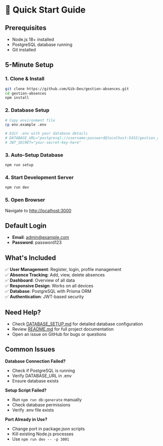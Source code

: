 # 🚀 Quick Start Guide

## Prerequisites

- Node.js 18+ installed
- PostgreSQL database running
- Git installed

## 5-Minute Setup

### 1. Clone & Install
```bash
git clone https://github.com/Gib-Dev/gestion-absences.git
cd gestion-absences
npm install
```

### 2. Database Setup
```bash
# Copy environment file
cp env.example .env

# Edit .env with your database details
# DATABASE_URL="postgresql://username:password@localhost:5432/gestion_absences"
# JWT_SECRET="your-secret-key-here"
```

### 3. Auto-Setup Database
```bash
npm run setup
```

### 4. Start Development Server
```bash
npm run dev
```

### 5. Open Browser
Navigate to [http://localhost:3000](http://localhost:3000)

## Default Login
- **Email**: admin@example.com
- **Password**: password123

## What's Included

✅ **User Management**: Register, login, profile management  
✅ **Absence Tracking**: Add, view, delete absences  
✅ **Dashboard**: Overview of all data  
✅ **Responsive Design**: Works on all devices  
✅ **Database**: PostgreSQL with Prisma ORM  
✅ **Authentication**: JWT-based security  

## Need Help?

- Check [DATABASE_SETUP.md](./DATABASE_SETUP.md) for detailed database configuration
- Review [README.md](./README.md) for full project documentation
- Open an issue on GitHub for bugs or questions

## Common Issues

**Database Connection Failed?**
- Check if PostgreSQL is running
- Verify DATABASE_URL in .env
- Ensure database exists

**Setup Script Failed?**
- Run `npm run db:generate` manually
- Check database permissions
- Verify .env file exists

**Port Already in Use?**
- Change port in package.json scripts
- Kill existing Node.js processes
- Use `npm run dev -- -p 3001`

